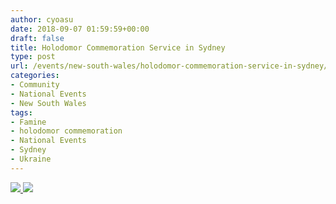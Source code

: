 ```yaml
---
author: cyoasu
date: 2018-09-07 01:59:59+00:00
draft: false
title: Holodomor Commemoration Service in Sydney
type: post
url: /events/new-south-wales/holodomor-commemoration-service-in-sydney/
categories:
- Community
- National Events
- New South Wales
tags:
- Famine
- holodomor commemoration
- National Events
- Sydney
- Ukraine
---
```


[![](http://www.ozeukes.com/wp-content/uploads/2018/09/Copy-of-Holodomor-COMMEMORaTION.jpg)
](http://www.ozeukes.com/wp-content/uploads/2018/09/Copy-of-Holodomor-COMMEMORaTION.jpg) [![](http://www.ozeukes.com/wp-content/uploads/2018/09/Holodomor-COMMEMORaTION-1.jpg)
](http://www.ozeukes.com/wp-content/uploads/2018/09/Holodomor-COMMEMORaTION-1.jpg)
